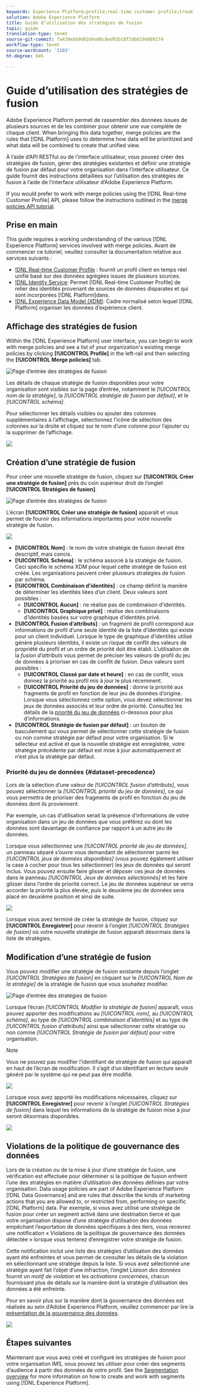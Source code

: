 ```yaml
---
keywords: Experience Platform;profile;real-time customer profile;troubleshooting;API
solution: Adobe Experience Platform
title: Guide d’utilisation des stratégies de fusion
topic: guide
translation-type: tm+mt
source-git-commit: fa439ebb9d02d4a08c8ed92b18f2db819d089174
workflow-type: tm+mt
source-wordcount: '1103'
ht-degree: 84%

---
```



# Guide d’utilisation des stratégies de fusion

Adobe Experience Platform permet de rassembler des données issues de plusieurs sources et de les combiner pour obtenir une vue complète de chaque client. When bringing this data together, merge policies are the rules that [!DNL Platform] uses to determine how data will be prioritized and what data will be combined to create that unified view.

À l’aide d’API RESTful ou de l’interface utilisateur, vous pouvez créer des stratégies de fusion, gérer des stratégies existantes et définir une stratégie de fusion par défaut pour votre organisation dans l’interface utilisateur. Ce guide fournit des instructions détaillées sur l’utilisation des stratégies de fusion à l’aide de l’interface utilisateur d’Adobe Experience Platform.

If you would prefer to work with merge policies using the [!DNL Real-time Customer Profile] API, please follow the instructions outlined in the [merge policies API tutorial](../api/merge-policies.md).

## Prise en main

This guide requires a working understanding of the various [!DNL Experience Platform] services involved with merge policies. Avant de commencer ce tutoriel, veuillez consulter la documentation relative aux services suivants :

* [!DNL Real-time Customer Profile](../home.md) : fournit un profil client en temps réel unifié basé sur des données agrégées issues de plusieurs sources.
* [!DNL Identity Service](../../identity-service/home.md): Permet [!DNL Real-time Customer Profile] de relier des identités provenant de sources de données disparates et qui sont incorporées [!DNL Platform]dans.
* [!DNL Experience Data Model (XDM)](../../xdm/home.md): Cadre normalisé selon lequel [!DNL Platform] organiser les données d’expérience client.

## Affichage des stratégies de fusion

Within the [!DNL Experience Platform] user interface, you can begin to work with merge policies and see a list of your organization&#39;s existing merge policies by clicking **[!UICONTROL Profile]** in the left-rail and then selecting the **[!UICONTROL Merge policies]** tab.

![Page d’entrée des stratégies de fusion](../images/merge-policies/landing.png)

Les détails de chaque stratégie de fusion disponibles pour votre organisation sont visibles sur la page d’entrée, notamment le *[!UICONTROL nom de la stratégie]*, la *[!UICONTROL stratégie de fusion par défaut]*, et le *[!UICONTROL schéma]*.

Pour sélectionner les détails visibles ou ajouter des colonnes supplémentaires à l’affichage, sélectionnez l’icône de sélection des colonnes sur la droite et cliquez sur le nom d’une colonne pour l’ajouter ou la supprimer de l’affichage.

![](../images/merge-policies/adjust-view.png)

## Création d’une stratégie de fusion

Pour créer une nouvelle stratégie de fusion, cliquez sur **[!UICONTROL Créer une stratégie de fusion]** près du coin supérieur droit de l’onglet **[!UICONTROL Stratégies de fusion]**.

![Page d’entrée des stratégies de fusion](../images/merge-policies/create-new.png)

L’écran **[!UICONTROL Créer une stratégie de fusion]** apparaît et vous permet de fournir des informations importantes pour votre nouvelle stratégie de fusion.

![](../images/merge-policies/create.png)

* **[!UICONTROL Nom]** : le nom de votre stratégie de fusion devrait être descriptif, mais concis.
* **[!UICONTROL Schéma]** : le schéma associé à la stratégie de fusion. Ceci spécifie le schéma XDM pour lequel cette stratégie de fusion est créée. Les organisations peuvent créer plusieurs stratégies de fusion par schéma.
* **[!UICONTROL Combinaison d’identités]** : ce champ définit la manière de déterminer les identités liées d’un client. Deux valeurs sont possibles :
   * **[!UICONTROL Aucun]** : ne réalise pas de combinaison d’identités.
   * **[!UICONTROL Graphique privé]** : réalise des combinaisons d’identités basées sur votre graphique d’identités privé.
* **[!UICONTROL Fusion d’attributs]** : un fragment de profil correspond aux informations de profil d’une seule identité de la liste d’identités qui existe pour un client individuel. Lorsque le type de graphique d’identités utilisé génère plusieurs identités, il existe un risque de conflit des valeurs de propriété du profil et un ordre de priorité doit être établi. L’utilisation de la *fusion d’attributs* vous permet de préciser les valeurs de profil du jeu de données à prioriser en cas de conflit de fusion. Deux valeurs sont possibles :
   * **[!UICONTROL Classé par date et heure]** : en cas de conflit, vous donnez la priorité au profil mis à jour le plus récemment.
   * **[!UICONTROL Priorité du jeu de données]** : donne la priorité aux fragments de profil en fonction de leur jeu de données d’origine. Lorsque vous sélectionnez cette option, vous devez sélectionner les jeux de données associés et leur ordre de priorité. Consultez les détails de la [priorité du jeu de données](#dataset-precedence) ci-dessous pour plus d’informations.
* **[!UICONTROL Stratégie de fusion par défaut]** : un bouton de basculement qui vous permet de sélectionner cette stratégie de fusion ou non comme stratégie par défaut pour votre organisation. Si le sélecteur est activé et que la nouvelle stratégie est enregistrée, votre stratégie précédente par défaut est mise à jour automatiquement et n’est plus la stratégie par défaut.

### Priorité du jeu de données {#dataset-precedence}

Lors de la sélection d’une valeur de *[!UICONTROL fusion d’attributs]*, vous pouvez sélectionner la *[!UICONTROL priorité du jeu de données]*, ce qui vous permettra de prioriser des fragments de profil en fonction du jeu de données dont ils proviennent.

Par exemple, un cas d’utilisation serait la présence d’informations de votre organisation dans un jeu de données que vous préférez ou dont les données sont davantage de confiance par rapport à un autre jeu de données.

Lorsque vous sélectionnez une *[!UICONTROL priorité de jeu de données]*, un panneau séparé s’ouvre vous demandant de sélectionner parmi les *[!UICONTROL jeux de données disponibles]* (vous pouvez également utiliser la case à cocher pour tous les sélectionner) les jeux de données qui seront inclus. Vous pouvez ensuite faire glisser et déposer ces jeux de données dans le panneau *[!UICONTROL Jeux de données sélectionnés]* et les faire glisser dans l’ordre de priorité correct. Le jeu de données supérieur se verra accorder la priorité la plus élevée, puis le deuxième jeu de données sera placé en deuxième position et ainsi de suite.

![](../images/merge-policies/dataset-precedence.png)

Lorsque vous avez terminé de créer la stratégie de fusion, cliquez sur **[!UICONTROL Enregistrer]** pour revenir à l’onglet *[!UICONTROL Stratégies de fusion]* où votre nouvelle stratégie de fusion apparaît désormais dans la liste de stratégies.

## Modification d’une stratégie de fusion

Vous pouvez modifier une stratégie de fusion existante depuis l’onglet *[!UICONTROL Stratégies de fusion]* en cliquant sur le *[!UICONTROL Nom de la stratégie]* de la stratégie de fusion que vous souhaitez modifier.

![Page d’entrée des stratégies de fusion](../images/merge-policies/select-edit.png)

Lorsque l’écran *[!UICONTROL Modifier la stratégie de fusion]* apparaît, vous pouvez apporter des modifications au *[!UICONTROL nom]*, au *[!UICONTROL schéma]*, au type de *[!UICONTROL combinaison d’identités]* et au type de *[!UICONTROL fusion d’attributs]* ainsi que sélectionner cette stratégie ou non comme *[!UICONTROL Stratégie de fusion par défaut]* pour votre organisation.

>[!NOTE]
>
>Vous ne pouvez pas modifier l’identifiant de stratégie de fusion qui apparaît en haut de l’écran de modification. Il s’agit d’un identifiant en lecture seule généré par le système qui ne peut pas être modifié.

![](../images/merge-policies/edit-screen.png)

Lorsque vous avez apporté les modifications nécessaires, cliquez sur **[!UICONTROL Enregistrer]** pour revenir à l’onglet *[!UICONTROL Stratégies de fusion]* dans lequel les informations de la stratégie de fusion mise à jour seront désormais disponibles.

![](../images/merge-policies/edited.png)

## Violations de la politique de gouvernance des données

Lors de la création ou de la mise à jour d’une stratégie de fusion, une vérification est effectuée pour déterminer si la politique de fusion enfreint l’une des stratégies en matière d’utilisation des données définies par votre organisation. Data usage policies are part of Adobe Experience Platform [!DNL Data Governance] and are rules that describe the kinds of marketing actions that you are allowed to, or restricted from, performing on specific [!DNL Platform] data. Par exemple, si vous avez utilisé une stratégie de fusion pour créer un segment activé dans une destination tierce et que votre organisation dispose d’une stratégie d’utilisation des données empêchant l’exportation de données spécifiques à des tiers, vous recevrez une notification « Violations de la politique de gouvernance des données détectée » lorsque vous tenterez d’enregistrer votre stratégie de fusion.

Cette notification inclut une liste des stratégies d’utilisation des données ayant été enfreintes et vous permet de consulter les détails de la violation en sélectionnant une stratégie depuis la liste. Si vous avez sélectionné une stratégie ayant fait l’objet d’une infraction, l’onglet *Liaison des données* fournit un *motif de violation* et les *activations concernées*, chacun fournissant plus de détails sur la manière dont la stratégie d’utilisation des données a été enfreinte.

Pour en savoir plus sur la manière dont la gouvernance des données est réalisée au sein d’Adobe Experience Platform, veuillez commencer par lire la [présentation de la gouvernance des données](../../data-governance/home.md).

![](../images/merge-policies/policy-violation.png)

## Étapes suivantes

Maintenant que vous avez créé et configuré les stratégies de fusion pour votre organisation IMS, vous pouvez les utiliser pour créer des segments d’audience à partir des données de votre profil. See the [Segmentation overview](../../segmentation/home.md) for more information on how to create and work with segments using [!DNL Experience Platform].